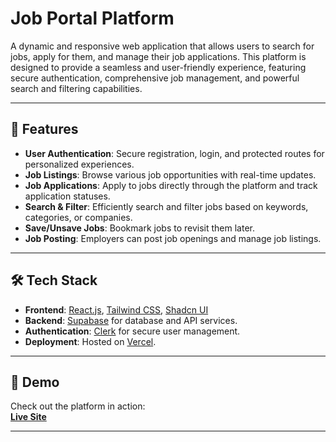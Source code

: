 # Job Portal Platform

A dynamic and responsive web application that allows users to search for jobs, apply for them, and manage their job applications. This platform is designed to provide a seamless and user-friendly experience, featuring secure authentication, comprehensive job management, and powerful search and filtering capabilities.

---

## 🚀 Features

- **User Authentication**: Secure registration, login, and protected routes for personalized experiences.
- **Job Listings**: Browse various job opportunities with real-time updates.
- **Job Applications**: Apply to jobs directly through the platform and track application statuses.
- **Search & Filter**: Efficiently search and filter jobs based on keywords, categories, or companies.
- **Save/Unsave Jobs**: Bookmark jobs to revisit them later.
- **Job Posting**: Employers can post job openings and manage job listings.

---

## 🛠️ Tech Stack

- **Frontend**: [React.js](https://reactjs.org/), [Tailwind CSS](https://tailwindcss.com/), [Shadcn UI](https://shadcn.dev/)
- **Backend**: [Supabase](https://supabase.com/) for database and API services.
- **Authentication**: [Clerk](https://clerk.dev/) for secure user management.
- **Deployment**: Hosted on [Vercel](https://vercel.com/).

---

## 📸 Demo

Check out the platform in action:  
[**Live Site**](https://hirrd-livid-pi.vercel.app/)

---
